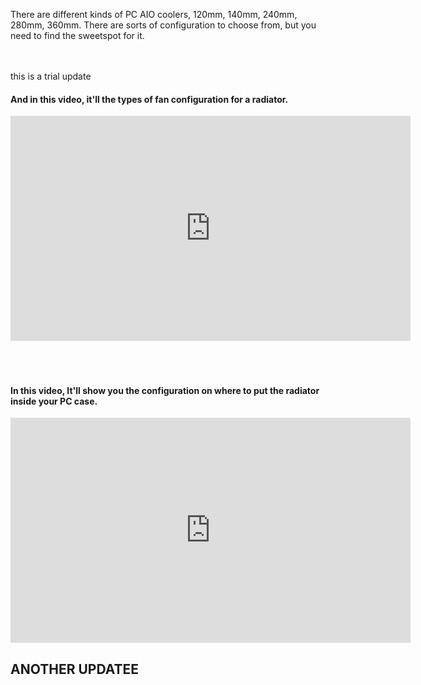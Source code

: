 There are different kinds of PC AIO coolers, 120mm, 140mm, 240mm, 280mm, 360mm. There are sorts of configuration to choose from, but you need to find the sweetspot for it.
<br/>
<br/>
<br/>


this is a trial update

#### And in this video, it'll the types of fan configuration for a radiator.

<iframe width="640" height="360" src="https://www.youtube.com/embed/QjYli6itP38" frameborder="0" allow="accelerometer; autoplay; encrypted-media; gyroscope; picture-in-picture" allowfullscreen></iframe>

<br/>
<br/>
<br/>
<br/>

#### In this video, It'll show you the configuration on where to put the radiator inside your PC case.

<iframe width="640" height="360" src="https://www.youtube.com/embed/xNAMxZgvves" frameborder="0" allow="accelerometer; autoplay; encrypted-media; gyroscope; picture-in-picture" allowfullscreen></iframe>

<br/>

## ANOTHER UPDATEE